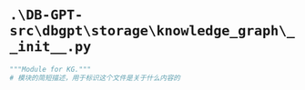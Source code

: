 # `.\DB-GPT-src\dbgpt\storage\knowledge_graph\__init__.py`

```py
"""Module for KG."""
# 模块的简短描述，用于标识这个文件是关于什么内容的
```